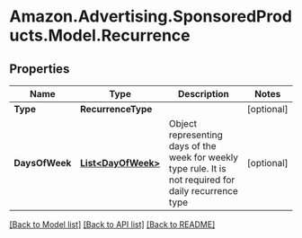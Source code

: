 # Amazon.Advertising.SponsoredProducts.Model.Recurrence

## Properties

Name | Type | Description | Notes
------------ | ------------- | ------------- | -------------
**Type** | **RecurrenceType** |  | [optional] 
**DaysOfWeek** | [**List&lt;DayOfWeek&gt;**](DayOfWeek.md) | Object representing days of the week for weekly type rule. It is not required for daily recurrence type | [optional] 

[[Back to Model list]](../README.md#documentation-for-models) [[Back to API list]](../README.md#documentation-for-api-endpoints) [[Back to README]](../README.md)

